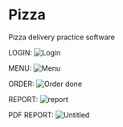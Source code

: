 # Pizza
Pizza delivery practice software

LOGIN:
![Login](https://github.com/JonathanBaquero01/Pizza/assets/78324860/0db0deb6-2cb9-4910-b1c6-aa4c2c9390a4)

MENU:
![Menu](https://github.com/JonathanBaquero01/Pizza/assets/78324860/59b933ae-9188-464b-a430-4a04cdeab6e2)

ORDER:
![Order done](https://github.com/JonathanBaquero01/Pizza/assets/78324860/56d67e61-8abb-484f-91ad-f2b3336c79cb)

REPORT:
![report](https://github.com/JonathanBaquero01/Pizza/assets/78324860/ee5418ca-7af7-448d-91cc-283f567ee24e)

PDF REPORT:
![Untitled](https://github.com/JonathanBaquero01/Pizza/assets/78324860/b857fd0b-53ec-44ab-9628-554f0cd400a1)
